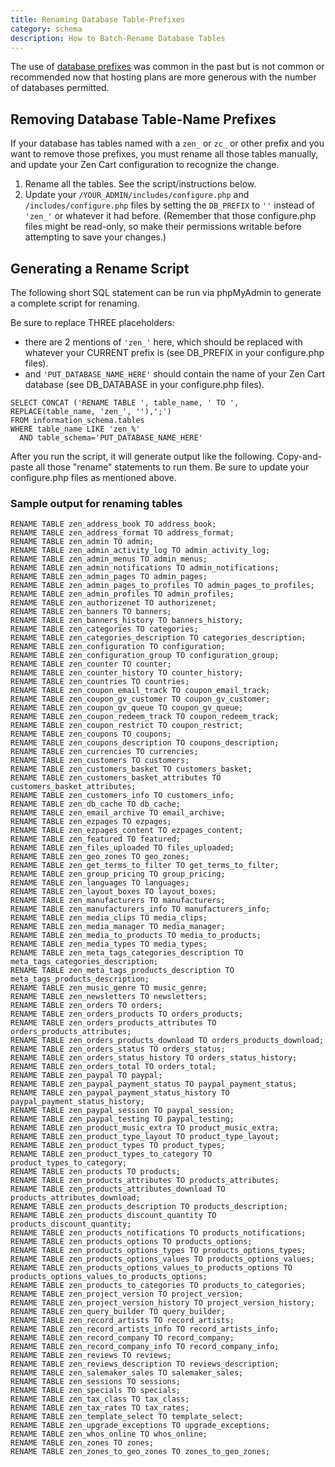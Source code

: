 ```yaml
---
title: Renaming Database Table-Prefixes
category: schema 
description: How to Batch-Rename Database Tables
---
```


The use of [database prefixes](/user/first_steps/database/#what-are-prefixes) was common in the past but is not common or recommended now that hosting plans are more generous with the number of databases permitted. 

## Removing Database Table-Name Prefixes

If your database has tables named with a `zen_` or `zc_` or other prefix and you want to remove those prefixes, you must rename all those tables manually, and update your Zen Cart configuration to recognize the change.

1. Rename all the tables. See the script/instructions below.
2. Update your `/YOUR_ADMIN/includes/configure.php` and `/includes/configure.php` files by setting the `DB_PREFIX` to `''` instead of `'zen_'` or whatever it had before.
 (Remember that those configure.php files might be read-only, so make their permissions writable before attempting to save your changes.)
 

## Generating a Rename Script

The following short SQL statement can be run via phpMyAdmin to generate a complete script for renaming.

Be sure to replace THREE placeholders: 
- there are 2 mentions of `'zen_'` here, which should be replaced with whatever your CURRENT prefix is (see DB_PREFIX in your configure.php files).
- and `'PUT_DATABASE_NAME_HERE'` should contain the name of your Zen Cart database (see DB_DATABASE in your configure.php files).

```
SELECT CONCAT ('RENAME TABLE ', table_name, ' TO ', REPLACE(table_name, 'zen_', ''),';')
FROM information_schema.tables
WHERE table_name LIKE 'zen_%'
  AND table_schema='PUT_DATABASE_NAME_HERE'
```

After you run the script, it will generate output like the following. Copy-and-paste all those "rename" statements to run them.
Be sure to update your configure.php files as mentioned above.

### Sample output for renaming tables
```
RENAME TABLE zen_address_book TO address_book;
RENAME TABLE zen_address_format TO address_format;
RENAME TABLE zen_admin TO admin;
RENAME TABLE zen_admin_activity_log TO admin_activity_log;
RENAME TABLE zen_admin_menus TO admin_menus;
RENAME TABLE zen_admin_notifications TO admin_notifications;
RENAME TABLE zen_admin_pages TO admin_pages;
RENAME TABLE zen_admin_pages_to_profiles TO admin_pages_to_profiles;
RENAME TABLE zen_admin_profiles TO admin_profiles;
RENAME TABLE zen_authorizenet TO authorizenet;
RENAME TABLE zen_banners TO banners;
RENAME TABLE zen_banners_history TO banners_history;
RENAME TABLE zen_categories TO categories;
RENAME TABLE zen_categories_description TO categories_description;
RENAME TABLE zen_configuration TO configuration;
RENAME TABLE zen_configuration_group TO configuration_group;
RENAME TABLE zen_counter TO counter;
RENAME TABLE zen_counter_history TO counter_history;
RENAME TABLE zen_countries TO countries;
RENAME TABLE zen_coupon_email_track TO coupon_email_track;
RENAME TABLE zen_coupon_gv_customer TO coupon_gv_customer;
RENAME TABLE zen_coupon_gv_queue TO coupon_gv_queue;
RENAME TABLE zen_coupon_redeem_track TO coupon_redeem_track;
RENAME TABLE zen_coupon_restrict TO coupon_restrict;
RENAME TABLE zen_coupons TO coupons;
RENAME TABLE zen_coupons_description TO coupons_description;
RENAME TABLE zen_currencies TO currencies;
RENAME TABLE zen_customers TO customers;
RENAME TABLE zen_customers_basket TO customers_basket;
RENAME TABLE zen_customers_basket_attributes TO customers_basket_attributes;
RENAME TABLE zen_customers_info TO customers_info;
RENAME TABLE zen_db_cache TO db_cache;
RENAME TABLE zen_email_archive TO email_archive;
RENAME TABLE zen_ezpages TO ezpages;
RENAME TABLE zen_ezpages_content TO ezpages_content;
RENAME TABLE zen_featured TO featured;
RENAME TABLE zen_files_uploaded TO files_uploaded;
RENAME TABLE zen_geo_zones TO geo_zones;
RENAME TABLE zen_get_terms_to_filter TO get_terms_to_filter;
RENAME TABLE zen_group_pricing TO group_pricing;
RENAME TABLE zen_languages TO languages;
RENAME TABLE zen_layout_boxes TO layout_boxes;
RENAME TABLE zen_manufacturers TO manufacturers;
RENAME TABLE zen_manufacturers_info TO manufacturers_info;
RENAME TABLE zen_media_clips TO media_clips;
RENAME TABLE zen_media_manager TO media_manager;
RENAME TABLE zen_media_to_products TO media_to_products;
RENAME TABLE zen_media_types TO media_types;
RENAME TABLE zen_meta_tags_categories_description TO meta_tags_categories_description;
RENAME TABLE zen_meta_tags_products_description TO meta_tags_products_description;
RENAME TABLE zen_music_genre TO music_genre;
RENAME TABLE zen_newsletters TO newsletters;
RENAME TABLE zen_orders TO orders;
RENAME TABLE zen_orders_products TO orders_products;
RENAME TABLE zen_orders_products_attributes TO orders_products_attributes;
RENAME TABLE zen_orders_products_download TO orders_products_download;
RENAME TABLE zen_orders_status TO orders_status;
RENAME TABLE zen_orders_status_history TO orders_status_history;
RENAME TABLE zen_orders_total TO orders_total;
RENAME TABLE zen_paypal TO paypal;
RENAME TABLE zen_paypal_payment_status TO paypal_payment_status;
RENAME TABLE zen_paypal_payment_status_history TO paypal_payment_status_history;
RENAME TABLE zen_paypal_session TO paypal_session;
RENAME TABLE zen_paypal_testing TO paypal_testing;
RENAME TABLE zen_product_music_extra TO product_music_extra;
RENAME TABLE zen_product_type_layout TO product_type_layout;
RENAME TABLE zen_product_types TO product_types;
RENAME TABLE zen_product_types_to_category TO product_types_to_category;
RENAME TABLE zen_products TO products;
RENAME TABLE zen_products_attributes TO products_attributes;
RENAME TABLE zen_products_attributes_download TO products_attributes_download;
RENAME TABLE zen_products_description TO products_description;
RENAME TABLE zen_products_discount_quantity TO products_discount_quantity;
RENAME TABLE zen_products_notifications TO products_notifications;
RENAME TABLE zen_products_options TO products_options;
RENAME TABLE zen_products_options_types TO products_options_types;
RENAME TABLE zen_products_options_values TO products_options_values;
RENAME TABLE zen_products_options_values_to_products_options TO products_options_values_to_products_options;
RENAME TABLE zen_products_to_categories TO products_to_categories;
RENAME TABLE zen_project_version TO project_version;
RENAME TABLE zen_project_version_history TO project_version_history;
RENAME TABLE zen_query_builder TO query_builder;
RENAME TABLE zen_record_artists TO record_artists;
RENAME TABLE zen_record_artists_info TO record_artists_info;
RENAME TABLE zen_record_company TO record_company;
RENAME TABLE zen_record_company_info TO record_company_info;
RENAME TABLE zen_reviews TO reviews;
RENAME TABLE zen_reviews_description TO reviews_description;
RENAME TABLE zen_salemaker_sales TO salemaker_sales;
RENAME TABLE zen_sessions TO sessions;
RENAME TABLE zen_specials TO specials;
RENAME TABLE zen_tax_class TO tax_class;
RENAME TABLE zen_tax_rates TO tax_rates;
RENAME TABLE zen_template_select TO template_select;
RENAME TABLE zen_upgrade_exceptions TO upgrade_exceptions;
RENAME TABLE zen_whos_online TO whos_online;
RENAME TABLE zen_zones TO zones;
RENAME TABLE zen_zones_to_geo_zones TO zones_to_geo_zones;
```
